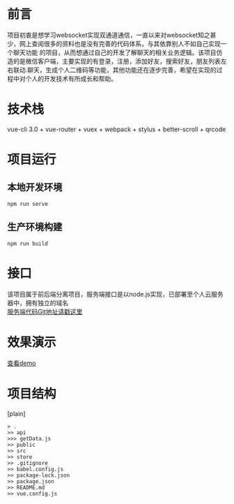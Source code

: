 # 前言
项目初衷是想学习websocket实现双通道通信，一直以来对websocket知之甚少，网上查阅很多的资料也是没有完善的代码体系，与其依靠别人不如自己实现一个聊天功能
的项目，从而想通过自己的开发了解聊天的相关业务逻辑。该项目仿造的是微信客户端，主要实现的有登录，注册，添加好友，搜索好友，朋友列表左右联动.聊天，生成个人二维码等功能，其他功能还在逐步完善，希望在实现的过程中对个人的开发技术有所成长和帮助。
# 技术栈
vue-cli 3.0 + vue-router + vuex + webpack + stylus + better-scroll + qrcode
# 项目运行
## 本地开发环境
`npm run serve`
## 生产环境构建
`npm run build`
# 接口
该项目属于前后端分离项目，服务端接口是以node.js实现，已部署至个人云服务器中，拥有独立的域名  
[服务端代码Git地址请戳这里](https://github.com/wenbo0308/vue-wechat-serve)
# 效果演示
[查看demo](http://www.liwenbo.top)
# 项目结构
[plain]
```
> .
>> api
>>> getData.js
>> public
>> src
>> store
>> .gitignore
>> babel.config.js
>> package-lock.json
>> package.json
>> README.md
>> vue.config.js
```
